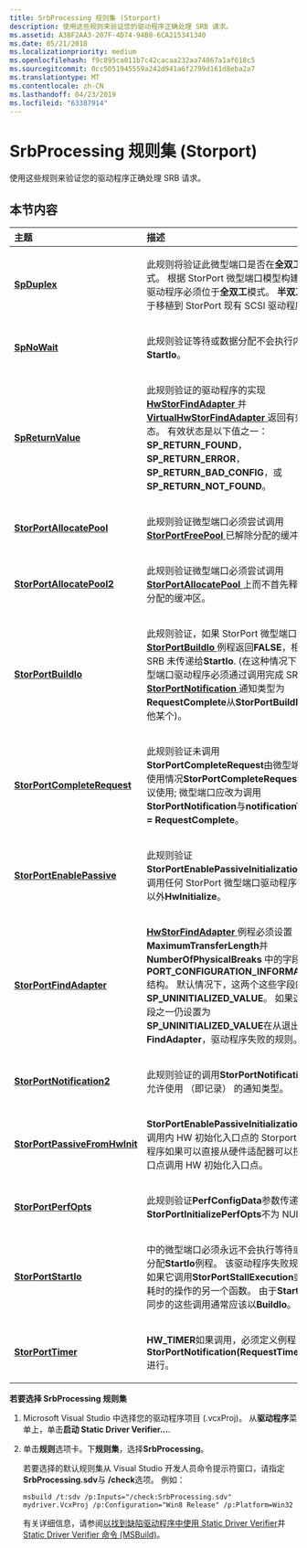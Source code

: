 ```yaml
---
title: SrbProcessing 规则集 (Storport)
description: 使用这些规则来验证您的驱动程序正确处理 SRB 请求。
ms.assetid: A3BF2AA3-207F-4D74-94B0-6CA215341340
ms.date: 05/21/2018
ms.localizationpriority: medium
ms.openlocfilehash: f9c895ca011b7c42cacaa232aa74867a1af618c5
ms.sourcegitcommit: 0cc5051945559a242d941a6f2799d161d8eba2a7
ms.translationtype: MT
ms.contentlocale: zh-CN
ms.lasthandoff: 04/23/2019
ms.locfileid: "63387914"
---
```

# <a name="srbprocessing-rule-set-storport"></a>SrbProcessing 规则集 (Storport)


使用这些规则来验证您的驱动程序正确处理 SRB 请求。

## <a name="in-this-section"></a>本节内容


<table>
<colgroup>
<col width="50%" />
<col width="50%" />
</colgroup>
<thead>
<tr class="header">
<th align="left">主题</th>
<th align="left">描述</th>
</tr>
</thead>
<tbody>
<tr class="odd">
<td align="left"><p><a href="storport-spduplex.md" data-raw-source="[&lt;strong&gt;SpDuplex&lt;/strong&gt;](storport-spduplex.md)"><strong>SpDuplex</strong></a></p></td>
<td align="left"><p>此规则将验证此微型端口是否在<strong>全双工</strong>模式。 根据 StorPort 微型端口模型构建任何驱动程序必须位于<strong>全双工</strong>模式。 <strong>半双工</strong>仅用于移植到 StorPort 现有 SCSI 驱动程序时。</p></td>
</tr>
<tr class="even">
<td align="left"><p><a href="storport-spnowait.md" data-raw-source="[&lt;strong&gt;SpNoWait&lt;/strong&gt;](storport-spnowait.md)"><strong>SpNoWait</strong></a></p></td>
<td align="left"><p>此规则验证等待或数据分配不会执行内部<strong>StartIo</strong>。</p></td>
</tr>
<tr class="odd">
<td align="left"><p><a href="storport-spreturnvalue.md" data-raw-source="[&lt;strong&gt;SpReturnValue&lt;/strong&gt;](storport-spreturnvalue.md)"><strong>SpReturnValue</strong></a></p></td>
<td align="left"><p>此规则验证的驱动程序的实现<a href="https://msdn.microsoft.com/library/windows/hardware/ff557390" data-raw-source="[&lt;strong&gt;HwStorFindAdapter&lt;/strong&gt;](https://msdn.microsoft.com/library/windows/hardware/ff557390)"> <strong>HwStorFindAdapter</strong> </a>并<a href="https://msdn.microsoft.com/library/windows/hardware/ff568008" data-raw-source="[&lt;strong&gt;VirtualHwStorFindAdapter&lt;/strong&gt;](https://msdn.microsoft.com/library/windows/hardware/ff568008)"> <strong>VirtualHwStorFindAdapter</strong> </a>返回有效状态。 有效状态是以下值之一：<strong>SP_RETURN_FOUND</strong>， <strong>SP_RETURN_ERROR</strong>， <strong>SP_RETURN_BAD_CONFIG</strong>，或<strong>SP_RETURN_NOT_FOUND</strong>。</p></td>
</tr>
<tr class="even">
<td align="left"><p><a href="storportallocatepool.md" data-raw-source="[&lt;strong&gt;StorPortAllocatePool&lt;/strong&gt;](storportallocatepool.md)"><strong>StorPortAllocatePool</strong></a></p></td>
<td align="left"><p>此规则验证微型端口必须尝试调用<a href="https://msdn.microsoft.com/library/windows/hardware/ff567065" data-raw-source="[&lt;strong&gt;StorPortFreePool&lt;/strong&gt;](https://msdn.microsoft.com/library/windows/hardware/ff567065)"> <strong>StorPortFreePool</strong> </a>已解除分配的缓冲区。</p></td>
</tr>
<tr class="odd">
<td align="left"><p><a href="storport-storportallocatepool2.md" data-raw-source="[&lt;strong&gt;StorPortAllocatePool2&lt;/strong&gt;](storport-storportallocatepool2.md)"><strong>StorPortAllocatePool2</strong></a></p></td>
<td align="left"><p>此规则验证微型端口必须尝试调用<a href="https://msdn.microsoft.com/library/windows/hardware/ff567031" data-raw-source="[&lt;strong&gt;StorPortAllocatePool&lt;/strong&gt;](https://msdn.microsoft.com/library/windows/hardware/ff567031)"> <strong>StorPortAllocatePool</strong> </a>上而不首先释放的分配的缓冲区。</p></td>
</tr>
<tr class="even">
<td align="left"><p><a href="storport-storportbuildio.md" data-raw-source="[&lt;strong&gt;StorPortBuildIo&lt;/strong&gt;](storport-storportbuildio.md)"><strong>StorPortBuildIo</strong></a></p></td>
<td align="left"><p>此规则验证，如果 StorPort 微型端口<a href="storport-storportbuildio.md" data-raw-source="[&lt;strong&gt;StorPortBuildIo&lt;/strong&gt;](storport-storportbuildio.md)"> <strong>StorPortBuildIo</strong> </a>例程返回<strong>FALSE</strong>，相关 SRB 未传递给<strong>StartIo</strong>. (在这种情况下，微型端口驱动程序必须通过调用完成 SRB <a href="https://msdn.microsoft.com/library/windows/hardware/ff567433" data-raw-source="[&lt;strong&gt;StorPortNotification&lt;/strong&gt;](https://msdn.microsoft.com/library/windows/hardware/ff567433)"> <strong>StorPortNotification</strong> </a>通知类型为<strong>RequestComplete</strong>从<strong>StorPortBuildIo</strong>或其他某个)。</p></td>
</tr>
<tr class="odd">
<td align="left"><p><a href="storport-storportcompleterequest.md" data-raw-source="[&lt;strong&gt;StorPortCompleteRequest&lt;/strong&gt;](storport-storportcompleterequest.md)"><strong>StorPortCompleteRequest</strong></a></p></td>
<td align="left"><p>此规则验证未调用<strong>StorPortCompleteRequest</strong>由微型端口。 使用情况<strong>StorPortCompleteRequest</strong>不建议使用; 微型端口应改为调用<strong>StorPortNotification</strong>与<strong>notificationType = RequestComplete</strong>。</p></td>
</tr>
<tr class="even">
<td align="left"><p><a href="storport-storportenablepassive.md" data-raw-source="[&lt;strong&gt;StorPortEnablePassive&lt;/strong&gt;](storport-storportenablepassive.md)"><strong>StorPortEnablePassive</strong></a></p></td>
<td align="left"><p>此规则验证<strong>StorPortEnablePassiveInitialization</strong>不从调用任何 StorPort 微型端口驱动程序例程以外<strong>HwInitialize</strong>。</p></td>
</tr>
<tr class="odd">
<td align="left"><p><a href="storport-storportfindadapter.md" data-raw-source="[&lt;strong&gt;StorPortFindAdapter&lt;/strong&gt;](storport-storportfindadapter.md)"><strong>StorPortFindAdapter</strong></a></p></td>
<td align="left"><p><a href="https://msdn.microsoft.com/library/windows/hardware/ff557390" data-raw-source="[&lt;strong&gt;HwStorFindAdapter&lt;/strong&gt;](https://msdn.microsoft.com/library/windows/hardware/ff557390)"> <strong>HwStorFindAdapter</strong> </a>例程必须设置<strong>MaximumTransferLength</strong>并<strong>NumberOfPhysicalBreaks</strong> 中的字段<strong>PORT_CONFIGURATION_INFORMATION</strong>结构。 默认情况下，这两个这些字段的值是<strong>SP_UNINITIALIZED_VALUE</strong>。 如果这些字段之一仍设置为<strong>SP_UNINITIALIZED_VALUE</strong>在从退出时<strong>FindAdapter</strong>，驱动程序失败的规则。</p></td>
</tr>
<tr class="even">
<td align="left"><p><a href="storport-storportnotification2.md" data-raw-source="[&lt;strong&gt;StorPortNotification2&lt;/strong&gt;](storport-storportnotification2.md)"><strong>StorPortNotification2</strong></a></p></td>
<td align="left"><p>此规则验证的调用<strong>StorPortNotification</strong>只允许使用 （即记录） 的通知类型。</p></td>
</tr>
<tr class="odd">
<td align="left"><p><a href="storport-storportpassivefromhwinit.md" data-raw-source="[&lt;strong&gt;StorPortPassiveFromHwInit&lt;/strong&gt;](storport-storportpassivefromhwinit.md)"><strong>StorPortPassiveFromHwInit</strong></a></p></td>
<td align="left"><p><strong>StorPortEnablePassiveInitialization</strong>不应调用内 HW 初始化入口点的 Storport 驱动程序如果可以直接从硬件适配器可以控制入口点调用 HW 初始化入口点。</p></td>
</tr>
<tr class="even">
<td align="left"><p><a href="storport-storportperfopts.md" data-raw-source="[&lt;strong&gt;StorPortPerfOpts&lt;/strong&gt;](storport-storportperfopts.md)"><strong>StorPortPerfOpts</strong></a></p></td>
<td align="left"><p>此规则验证<strong>PerfConfigData</strong>参数传递给<strong>StorPortInitializePerfOpts</strong>不为 NULL。</p></td>
</tr>
<tr class="odd">
<td align="left"><p><a href="storport-storportstartio.md" data-raw-source="[&lt;strong&gt;StorPortStartIo&lt;/strong&gt;](storport-storportstartio.md)"><strong>StorPortStartIo</strong></a></p></td>
<td align="left"><p>中的微型端口必须永远不会执行等待或数据分配<strong>StartIo</strong>例程。 该驱动程序失败规则，如果它调用<strong>StorPortStallExecution</strong>或涉及耗时的操作的另一个函数。 由于<strong>StartIo</strong>是同步的这些调用通常应该以<strong>BuildIo</strong>。</p></td>
</tr>
<tr class="even">
<td align="left"><p><a href="storport-storporttimer.md" data-raw-source="[&lt;strong&gt;StorPortTimer&lt;/strong&gt;](storport-storporttimer.md)"><strong>StorPortTimer</strong></a></p></td>
<td align="left"><p><strong>HW_TIMER</strong>如果调用，必须定义例程<strong>StorPortNotification(RequestTimerCall)</strong>进行。</p></td>
</tr>
</tbody>
</table>

 

**若要选择 SrbProcessing 规则集**

1.  Microsoft Visual Studio 中选择您的驱动程序项目 (.vcxProj)。 从**驱动程序**菜单上，单击**启动 Static Driver Verifier...**.

2.  单击**规则**选项卡。下**规则集**，选择**SrbProcessing**。

    若要选择的默认规则集从 Visual Studio 开发人员命令提示符窗口，请指定**SrbProcessing.sdv**与 **/check**选项。 例如：

    ```
    msbuild /t:sdv /p:Inputs="/check:SrbProcessing.sdv" mydriver.VcxProj /p:Configuration="Win8 Release" /p:Platform=Win32
    ```

    有关详细信息，请参阅[以找到缺陷驱动程序中使用 Static Driver Verifier](https://msdn.microsoft.com/library/windows/hardware/hh454281)并[Static Driver Verifier 命令 (MSBuild)](https://msdn.microsoft.com/library/windows/hardware/hh466459)。

 

 





